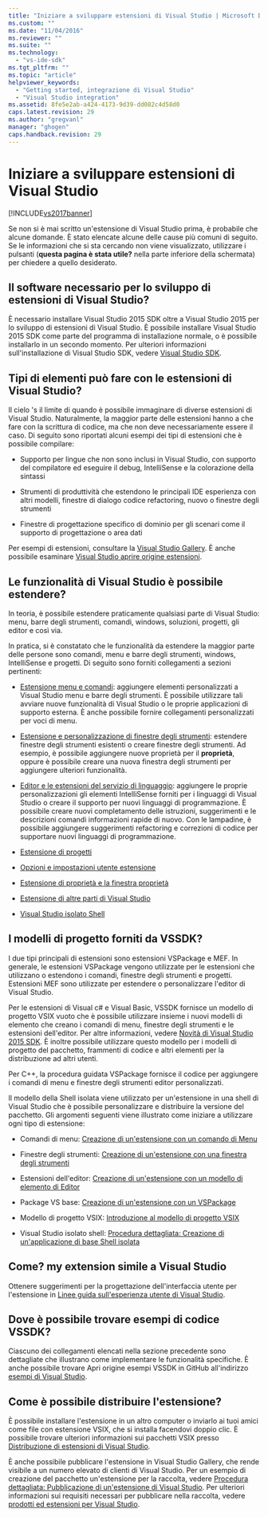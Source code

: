 ```yaml
---
title: "Iniziare a sviluppare estensioni di Visual Studio | Microsoft Docs"
ms.custom: ""
ms.date: "11/04/2016"
ms.reviewer: ""
ms.suite: ""
ms.technology: 
  - "vs-ide-sdk"
ms.tgt_pltfrm: ""
ms.topic: "article"
helpviewer_keywords: 
  - "Getting started, integrazione di Visual Studio"
  - "Visual Studio integration"
ms.assetid: 8fe5e2ab-a424-4173-9d39-dd082c4d58d0
caps.latest.revision: 29
ms.author: "gregvanl"
manager: "ghogen"
caps.handback.revision: 29
---
```

# Iniziare a sviluppare estensioni di Visual Studio
[!INCLUDE[vs2017banner](../code-quality/includes/vs2017banner.md)]

Se non si è mai scritto un'estensione di Visual Studio prima, è probabile che alcune domande. È stato elencate alcune delle cause più comuni di seguito. Se le informazioni che si sta cercando non viene visualizzato, utilizzare i pulsanti \(**questa pagina è stata utile?** nella parte inferiore della schermata\) per chiedere a quello desiderato.  
  
## Il software necessario per lo sviluppo di estensioni di Visual Studio?  
 È necessario installare Visual Studio 2015 SDK oltre a Visual Studio 2015 per lo sviluppo di estensioni di Visual Studio.   È possibile installare Visual Studio 2015 SDK come parte del programma di installazione normale, o è possibile installarlo in un secondo momento. Per ulteriori informazioni sull'installazione di Visual Studio SDK, vedere [Visual Studio SDK](../extensibility/visual-studio-sdk.md).  
  
## Tipi di elementi può fare con le estensioni di Visual Studio?  
 Il cielo 's il limite di quando è possibile immaginare di diverse estensioni di Visual Studio. Naturalmente, la maggior parte delle estensioni hanno a che fare con la scrittura di codice, ma che non deve necessariamente essere il caso. Di seguito sono riportati alcuni esempi dei tipi di estensioni che è possibile compilare:  
  
-   Supporto per lingue che non sono inclusi in Visual Studio, con supporto del compilatore ed eseguire il debug, IntelliSense e la colorazione della sintassi  
  
-   Strumenti di produttività che estendono le principali IDE esperienza con altri modelli, finestre di dialogo codice refactoring, nuovo o finestre degli strumenti  
  
-   Finestre di progettazione specifico di dominio per gli scenari come il supporto di progettazione o area dati  
  
 Per esempi di estensioni, consultare la [Visual Studio Gallery](https://visualstudiogallery.msdn.microsoft.com/). È anche possibile esaminare [Visual Studio aprire origine estensioni](https://github.com/Microsoft/extendvs/blob/master/CommunityExtensions.md).  
  
## Le funzionalità di Visual Studio è possibile estendere?  
 In teoria, è possibile estendere praticamente qualsiasi parte di Visual Studio: menu, barre degli strumenti, comandi, windows, soluzioni, progetti, gli editor e così via.  
  
 In pratica, si è constatato che le funzionalità da estendere la maggior parte delle persone sono comandi, menu e barre degli strumenti, windows, IntelliSense e progetti. Di seguito sono forniti collegamenti a sezioni pertinenti:  
  
-   [Estensione menu e comandi](../extensibility/extending-menus-and-commands.md): aggiungere elementi personalizzati a Visual Studio menu e barre degli strumenti. È possibile utilizzare tali avviare nuove funzionalità di Visual Studio o le proprie applicazioni di supporto esterna. È anche possibile fornire collegamenti personalizzati per voci di menu.  
  
-   [Estensione e personalizzazione di finestre degli strumenti](../extensibility/extending-and-customizing-tool-windows.md): estendere finestre degli strumenti esistenti o creare finestre degli strumenti. Ad esempio, è possibile aggiungere nuove proprietà per il **proprietà**, oppure è possibile creare una nuova finestra degli strumenti per aggiungere ulteriori funzionalità.  
  
-   [Editor e le estensioni del servizio di linguaggio](../extensibility/editor-and-language-service-extensions.md): aggiungere le proprie personalizzazioni gli elementi IntelliSense forniti per i linguaggi di Visual Studio o creare il supporto per nuovi linguaggi di programmazione. È possibile creare nuovi completamento delle istruzioni, suggerimenti e le descrizioni comandi informazioni rapide di nuovo. Con le lampadine, è possibile aggiungere suggerimenti refactoring e correzioni di codice per supportare nuovi linguaggi di programmazione.  
  
-   [Estensione di progetti](../extensibility/extending-projects.md)  
  
-   [Opzioni e impostazioni utente estensione](../extensibility/extending-user-settings-and-options.md)  
  
-   [Estensione di proprietà e la finestra proprietà](../extensibility/extending-properties-and-the-property-window.md)  
  
-   [Estensione di altre parti di Visual Studio](../extensibility/extending-other-parts-of-visual-studio.md)  
  
-   [Visual Studio isolato Shell](../extensibility/visual-studio-isolated-shell.md)  
  
##  <a name="BKMK_ProjectTemplate"></a> I modelli di progetto forniti da VSSDK?  
 I due tipi principali di estensioni sono estensioni VSPackage e MEF. In generale, le estensioni VSPackage vengono utilizzate per le estensioni che utilizzano o estendono i comandi, finestre degli strumenti e progetti. Estensioni MEF sono utilizzate per estendere o personalizzare l'editor di Visual Studio.  
  
 Per le estensioni di Visual c\# e Visual Basic, VSSDK fornisce un modello di progetto VSIX vuoto che è possibile utilizzare insieme i nuovi modelli di elemento che creano i comandi di menu, finestre degli strumenti e le estensioni dell'editor. Per altre informazioni, vedere [Novità di Visual Studio 2015 SDK](../extensibility/what-s-new-in-the-visual-studio-2015-sdk.md). È inoltre possibile utilizzare questo modello per i modelli di progetto del pacchetto, frammenti di codice e altri elementi per la distribuzione ad altri utenti.  
  
 Per C\+\+, la procedura guidata VSPackage fornisce il codice per aggiungere i comandi di menu e finestre degli strumenti editor personalizzati.  
  
 Il modello della Shell isolata viene utilizzato per un'estensione in una shell di Visual Studio che è possibile personalizzare e distribuire la versione del pacchetto. Gli argomenti seguenti viene illustrato come iniziare a utilizzare ogni tipo di estensione:  
  
-   Comandi di menu: [Creazione di un'estensione con un comando di Menu](../extensibility/creating-an-extension-with-a-menu-command.md)  
  
-   Finestre degli strumenti: [Creazione di un'estensione con una finestra degli strumenti](../extensibility/creating-an-extension-with-a-tool-window.md)  
  
-   Estensioni dell'editor: [Creazione di un'estensione con un modello di elemento di Editor](../extensibility/creating-an-extension-with-an-editor-item-template.md)  
  
-   Package VS base: [Creazione di un'estensione con un VSPackage](../extensibility/creating-an-extension-with-a-vspackage.md)  
  
-   Modello di progetto VSIX: [Introduzione al modello di progetto VSIX](../extensibility/getting-started-with-the-vsix-project-template.md)  
  
-   Visual Studio isolato shell: [Procedura dettagliata: Creazione di un'applicazione di base Shell isolata](../extensibility/walkthrough-creating-a-basic-isolated-shell-application.md)  
  
## Come? my extension simile a Visual Studio  
 Ottenere suggerimenti per la progettazione dell'interfaccia utente per l'estensione in [Linee guida sull'esperienza utente di Visual Studio](../extensibility/ux-guidelines/visual-studio-user-experience-guidelines.md).  
  
## Dove è possibile trovare esempi di codice VSSDK?  
 Ciascuno dei collegamenti elencati nella sezione precedente sono dettagliate che illustrano come implementare le funzionalità specifiche. È anche possibile trovare Apri origine esempi VSSDK in GitHub all'indirizzo [esempi di Visual Studio](https://aka.ms/vs2015sdksamples).  
  
## Come è possibile distribuire l'estensione?  
 È possibile installare l'estensione in un altro computer o inviarlo ai tuoi amici come file con estensione VSIX, che si installa facendovi doppio clic. È possibile trovare ulteriori informazioni sui pacchetti VSIX presso [Distribuzione di estensioni di Visual Studio](../extensibility/shipping-visual-studio-extensions.md).  
  
 È anche possibile pubblicare l'estensione in Visual Studio Gallery, che rende visibile a un numero elevato di clienti di Visual Studio. Per un esempio di creazione del pacchetto un'estensione per la raccolta, vedere [Procedura dettagliata: Pubblicazione di un'estensione di Visual Studio](../extensibility/walkthrough-publishing-a-visual-studio-extension.md). Per ulteriori informazioni sui requisiti necessari per pubblicare nella raccolta, vedere [prodotti ed estensioni per Visual Studio](https://visualstudiogallery.msdn.microsoft.com/).